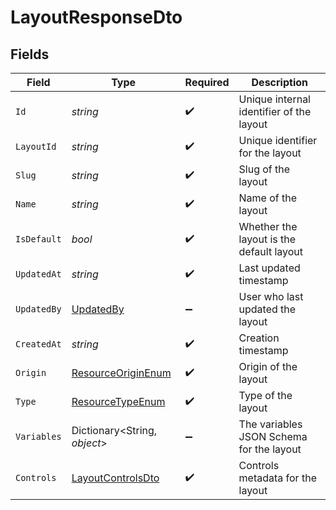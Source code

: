 # LayoutResponseDto


## Fields

| Field                                                               | Type                                                                | Required                                                            | Description                                                         |
| ------------------------------------------------------------------- | ------------------------------------------------------------------- | ------------------------------------------------------------------- | ------------------------------------------------------------------- |
| `Id`                                                                | *string*                                                            | :heavy_check_mark:                                                  | Unique internal identifier of the layout                            |
| `LayoutId`                                                          | *string*                                                            | :heavy_check_mark:                                                  | Unique identifier for the layout                                    |
| `Slug`                                                              | *string*                                                            | :heavy_check_mark:                                                  | Slug of the layout                                                  |
| `Name`                                                              | *string*                                                            | :heavy_check_mark:                                                  | Name of the layout                                                  |
| `IsDefault`                                                         | *bool*                                                              | :heavy_check_mark:                                                  | Whether the layout is the default layout                            |
| `UpdatedAt`                                                         | *string*                                                            | :heavy_check_mark:                                                  | Last updated timestamp                                              |
| `UpdatedBy`                                                         | [UpdatedBy](../../Models/Components/UpdatedBy.md)                   | :heavy_minus_sign:                                                  | User who last updated the layout                                    |
| `CreatedAt`                                                         | *string*                                                            | :heavy_check_mark:                                                  | Creation timestamp                                                  |
| `Origin`                                                            | [ResourceOriginEnum](../../Models/Components/ResourceOriginEnum.md) | :heavy_check_mark:                                                  | Origin of the layout                                                |
| `Type`                                                              | [ResourceTypeEnum](../../Models/Components/ResourceTypeEnum.md)     | :heavy_check_mark:                                                  | Type of the layout                                                  |
| `Variables`                                                         | Dictionary<String, *object*>                                        | :heavy_minus_sign:                                                  | The variables JSON Schema for the layout                            |
| `Controls`                                                          | [LayoutControlsDto](../../Models/Components/LayoutControlsDto.md)   | :heavy_check_mark:                                                  | Controls metadata for the layout                                    |